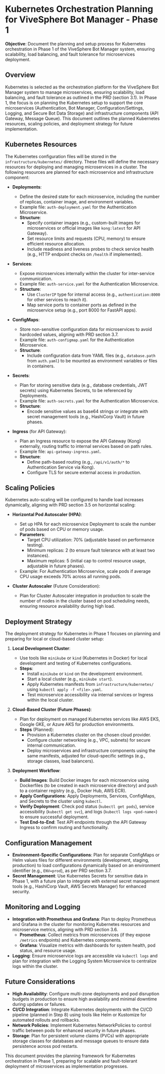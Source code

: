 # Kubernetes Orchestration Planning for ViveSphere Bot Manager - Phase 1

**Objective**: Document the planning and setup process for Kubernetes orchestration in Phase 1 of the ViveSphere Bot Manager system, ensuring scalability, load balancing, and fault tolerance for microservices deployment.

## Overview

Kubernetes is selected as the orchestration platform for the ViveSphere Bot Manager system to manage microservices, ensuring scalability, load balancing, and fault tolerance as outlined in the PRD (section 3.1). In Phase 1, the focus is on planning the Kubernetes setup to support the core microservices (Authentication, Bot Manager, Configuration/Settings, Logging, and Secure Bot Data Storage) and infrastructure components (API Gateway, Message Queue). This document outlines the planned Kubernetes resources, scaling policies, and deployment strategy for future implementation.

## Kubernetes Resources

The Kubernetes configuration files will be stored in the `infrastructure/kubernetes/` directory. These files will define the necessary resources for deploying and managing microservices in a cluster. The following resources are planned for each microservice and infrastructure component:

- **Deployments**:
  - Define the desired state for each microservice, including the number of replicas, container image, and environment variables.
  - Example file: `auth-deployment.yaml` for the Authentication Microservice.
  - **Structure**:
    - Specify container images (e.g., custom-built images for microservices or official images like `kong:latest` for API Gateway).
    - Set resource limits and requests (CPU, memory) to ensure efficient resource allocation.
    - Include readiness and liveness probes to check service health (e.g., HTTP endpoint checks on `/health` if implemented).

- **Services**:
  - Expose microservices internally within the cluster for inter-service communication.
  - Example file: `auth-service.yaml` for the Authentication Microservice.
  - **Structure**:
    - Use `ClusterIP` type for internal access (e.g., `authentication:8000` for other services to reach it).
    - Map service ports to container ports as defined in the microservice setup (e.g., port 8000 for FastAPI apps).

- **ConfigMaps**:
  - Store non-sensitive configuration data for microservices to avoid hardcoded values, aligning with PRD section 3.7.
  - Example file: `auth-configmap.yaml` for the Authentication Microservice.
  - **Structure**:
    - Include configuration data from YAML files (e.g., `database.path` from `auth.yaml`) to be mounted as environment variables or files in containers.

- **Secrets**:
  - Plan for storing sensitive data (e.g., database credentials, JWT secrets) using Kubernetes Secrets, to be referenced by Deployments.
  - Example file: `auth-secrets.yaml` for the Authentication Microservice.
  - **Structure**:
    - Encode sensitive values as base64 strings or integrate with secret management tools (e.g., HashiCorp Vault) in future phases.

- **Ingress** (for API Gateway):
  - Plan an Ingress resource to expose the API Gateway (Kong) externally, routing traffic to internal services based on path rules.
  - Example file: `api-gateway-ingress.yaml`.
  - **Structure**:
    - Define path-based routing (e.g., `/api/v1/auth/*` to Authentication Service via Kong).
    - Configure TLS for secure external access in production.

## Scaling Policies

Kubernetes auto-scaling will be configured to handle load increases dynamically, aligning with PRD section 3.5 on horizontal scaling:

- **Horizontal Pod Autoscaler (HPA)**:
  - Set up HPA for each microservice Deployment to scale the number of pods based on CPU or memory usage.
  - **Parameters**:
    - Target CPU utilization: 70% (adjustable based on performance testing).
    - Minimum replicas: 2 (to ensure fault tolerance with at least two instances).
    - Maximum replicas: 5 (initial cap to control resource usage, adjustable in future phases).
  - Example: For Authentication Microservice, scale pods if average CPU usage exceeds 70% across all running pods.

- **Cluster Autoscaler** (Future Consideration):
  - Plan for Cluster Autoscaler integration in production to scale the number of nodes in the cluster based on pod scheduling needs, ensuring resource availability during high load.

## Deployment Strategy

The deployment strategy for Kubernetes in Phase 1 focuses on planning and preparing for local or cloud-based cluster setup:

1. **Local Development Cluster**:
   - Use tools like `minikube` or `kind` (Kubernetes in Docker) for local development and testing of Kubernetes configurations.
   - **Steps**:
     - Install `minikube` or `kind` on the development environment.
     - Start a local cluster (e.g., `minikube start`).
     - Apply Kubernetes manifests from `infrastructure/kubernetes/` using `kubectl apply -f <file>.yaml`.
     - Test microservice accessibility via internal services or Ingress within the local cluster.

2. **Cloud-Based Cluster (Future Phases)**:
   - Plan for deployment on managed Kubernetes services like AWS EKS, Google GKE, or Azure AKS for production environments.
   - **Steps** (Planned):
     - Provision a Kubernetes cluster on the chosen cloud provider.
     - Configure cluster networking (e.g., VPC, subnets) for secure internal communication.
     - Deploy microservices and infrastructure components using the same manifests, adjusted for cloud-specific settings (e.g., storage classes, load balancers).

3. **Deployment Workflow**:
   - **Build Images**: Build Docker images for each microservice using Dockerfiles (to be created in each microservice directory) and push to a container registry (e.g., Docker Hub, AWS ECR).
   - **Apply Configurations**: Apply Deployments, Services, ConfigMaps, and Secrets to the cluster using `kubectl`.
   - **Verify Deployment**: Check pod status (`kubectl get pods`), service accessibility (`kubectl get svc`), and logs (`kubectl logs <pod-name>`) to ensure successful deployment.
   - **Test End-to-End**: Test API endpoints through the API Gateway Ingress to confirm routing and functionality.

## Configuration Management

- **Environment-Specific Configurations**: Plan for separate ConfigMaps or Helm values files for different environments (development, staging, production) to load configurations dynamically based on an environment identifier (e.g., `ENV=prod`), as per PRD section 3.7.
- **Secret Management**: Use Kubernetes Secrets for sensitive data in Phase 1, with a future plan to integrate with external secret management tools (e.g., HashiCorp Vault, AWS Secrets Manager) for enhanced security.

## Monitoring and Logging

- **Integration with Prometheus and Grafana**: Plan to deploy Prometheus and Grafana in the cluster for monitoring Kubernetes resources and microservice metrics, aligning with PRD section 3.6.
  - **Prometheus**: Collect metrics from microservices (if they expose `/metrics` endpoints) and Kubernetes components.
  - **Grafana**: Visualize metrics with dashboards for system health, pod status, and resource usage.
- **Logging**: Ensure microservice logs are accessible via `kubectl logs` and plan for integration with the Logging System Microservice to centralize logs within the cluster.

## Future Considerations

- **High Availability**: Configure multi-zone deployments and pod disruption budgets in production to ensure high availability and minimal downtime during updates or failures.
- **CI/CD Integration**: Integrate Kubernetes deployments with the CI/CD pipeline (planned in Step 8) using tools like Helm or Kustomize for automated rollouts and rollbacks.
- **Network Policies**: Implement Kubernetes NetworkPolicies to control traffic between pods for enhanced security in future phases.
- **Storage**: Plan for persistent volume claims (PVCs) with appropriate storage classes for databases and message queues to ensure data persistence across pod restarts.

This document provides the planning framework for Kubernetes orchestration in Phase 1, preparing for scalable and fault-tolerant deployment of microservices as implementation progresses.